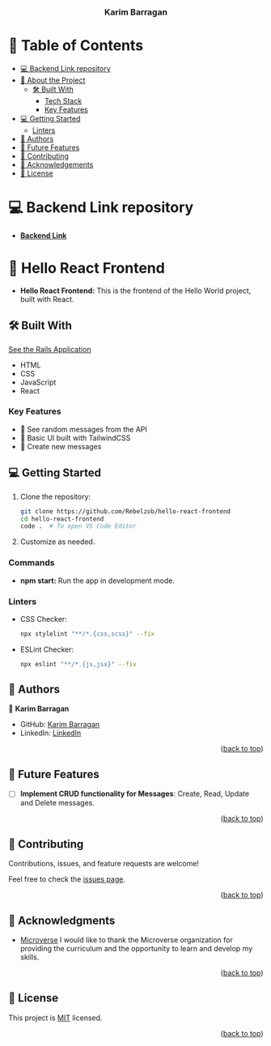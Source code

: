 <a name="readme-top"></a>

<div align="center">
  <h3><b>Karim Barragan</b></h3>
</div>

# 📗 Table of Contents

- [💻 Backend Link repository](#backend-link)
- [📖 About the Project](#about-project)
  - [🛠 Built With](#built-with)
    - [Tech Stack](#tech-stack)
    - [Key Features](#key-features)
- [💻 Getting Started](#getting-started)
  - [Linters](#linters)
- [👥 Authors](#authors)
- [🔭 Future Features](#future-features)
- [🤝 Contributing](#contributing)
- [🙏 Acknowledgements](#acknowledgements)
- [📝 License](#license)

# 💻 Backend Link repository <a name="backend-link"></a>

- [**Backend Link**](https://github.com/Rebelzob/hello-rails-backend)

# 📖 **Hello React Frontend** <a name="about-project"></a>

- **Hello React Frontend:** This is the frontend of the Hello World project, built with React.

## 🛠 Built With <a name="built-with"></a>

<a href="https://github.com/Rebelzob/hello-rails-backend">See the Rails Application</a>

- HTML
- CSS
- JavaScript
- React

### Key Features <a name="key-features"></a>

- 🚀 See random messages from the API
- 🌟 Basic UI built with TailwindCSS
- 📝 Create new messages

## 💻 Getting Started <a name="getting-started"></a>

1. Clone the repository:

   ```bash
   git clone https://github.com/Rebelzob/hello-react-frontend
   cd hello-react-frontend
   code .  # To open VS Code Editor
   ```

2. Customize as needed.

### Commands

- **npm start:** Run the app in development mode.

### Linters <a name="linters"></a>

- CSS Checker:

  ```bash
  npx stylelint "**/*.{css,scss}" --fix
  ```

- ESLint Checker:

  ```bash
  npx eslint "**/*.{js,jsx}" --fix
  ```

<!-- AUTHORS -->

## 👥 Authors <a name="authors"></a>

👤 **Karim Barragan**

- GitHub: [Karim Barragan](https://github.com/Rebelzob)
- LinkedIn: [LinkedIn](https://www.linkedin.com/in/karim-barragan/)

<p align="right">(<a href="#readme-top">back to top</a>)</p>

## 🔭 Future Features <a name="future-features"></a>

- [ ] **Implement CRUD functionality for Messages**: Create, Read, Update and Delete messages.

<p align="right">(<a href="#readme-top">back to top</a>)</p>

<!-- CONTRIBUTING -->

## 🤝 Contributing <a name="contributing"></a>

Contributions, issues, and feature requests are welcome!

Feel free to check the [issues page](../../issues/).

<p align="right">(<a href="#readme-top">back to top</a>)</p>

<!-- ACKNOWLEDGEMENTS -->

## 🙏 Acknowledgments <a name="acknowledgements"></a>

- [Microverse](https://www.microverse.org/)
I would like to thank the Microverse organization for providing the curriculum and the opportunity to learn and develop my skills.

<p align="right">(<a href="#readme-top">back to top</a>)</p>

<!-- LICENSE -->

## 📝 License <a name="license"></a>

This project is [MIT](./LICENSE.md) licensed.

<p align="right">(<a href="#readme-top">back to top</a>)</p>
